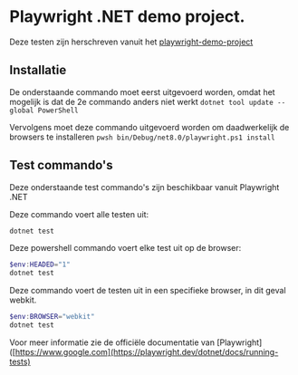 # Playwright .NET demo project.
Deze testen zijn herschreven vanuit het [playwright-demo-project](https://github.com/jeroenhuinink/playwright-demo)

## Installatie
De onderstaande commando moet eerst uitgevoerd worden, omdat het mogelijk is dat de 2e commando anders niet werkt
`dotnet tool update --global PowerShell`

Vervolgens moet deze commando uitgevoerd worden om daadwerkelijk de browsers te installeren
`pwsh bin/Debug/net8.0/playwright.ps1 install`

## Test commando's
Deze onderstaande test commando's zijn beschikbaar vanuit Playwright .NET

Deze commando voert alle testen uit:
```powershell
dotnet test
```

Deze powershell commando voert elke test uit op de browser:

```powershell
$env:HEADED="1"
dotnet test
```

Deze commando voert de testen uit in een specifieke browser, in dit geval webkit.
```powershell
$env:BROWSER="webkit"
dotnet test
```

Voor meer informatie zie de officiële documentatie van [Playwright]([https://www.google.com](https://playwright.dev/dotnet/docs/running-tests)

